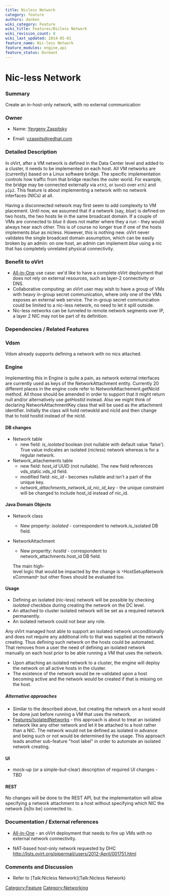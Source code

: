 ```yaml
---
title: Nicless Network
category: feature
authors: danken
wiki_category: Feature
wiki_title: Features/Nicless Network
wiki_revision_count: 8
wiki_last_updated: 2014-05-01
feature_name: Nic-less Network
feature_modules: engine,api
feature_status: Dormant
---
```


# Nic-less Network

### Summary

Create an in-host-only network, with no external communication

### Owner

*   Name: [Yevgeny Zaspitsky](User:yevgenyz)

<!-- -->

*   Email: <yzaspits@redhat.com>

### Detailed Description

In oVirt, after a VM network is defined in the Data Center level and added to a cluster, it needs to be implemented on each host. All VM networks are (currently) based on a Linux software bridge. The specific implementation controls how traffic from that bridge reaches the outer world. For example, the bridge may be connected externally via `eth3`, or `bond3` over `eth2` and `p1p2`. This feature is about implementing a network with no network interfaces (NICs) at all.

Having a disconnected network may first seem to add complexity to VM placement. Until now, we assumed that if a network (say, *blue*) is defined on two hosts, the two hosts lie in the same broadcast domain. If a couple of VMs are connected to *blue* it does not matter where they a run - they would always hear each other. This is of course no longer true if one of the hosts implements *blue* as nicless. However, this is nothing new. oVirt never validates the single broadcast domain assumption, which can be easily broken by an admin: on one host, an admin can implement *blue* using a nic that has completely unrelated physical connectivity.

### Benefit to oVirt

*   [All-in-One](Feature/AllInOne) use case: we'd like to have a complete oVirt deployment that does not rely on external resources, such as layer-2 connectivity or DNS.
*   Collaborative computing: an oVirt user may wish to have a group of VMs with heavy in-group secret communication, where only one of the VMs exposes an external web service. The in-group secret communication could be limited to a nic-less network, no need to let it spill outside.
*   Nic-less networks can be tunneled to remote network segments over IP, a layer 2 NIC may not be part of its definition.

### Dependencies / Related Features

### Vdsm

Vdsm already supports defining a network with no nics attached.

### Engine

Implementing this in Engine is quite a pain, as network external interfaces are currently used as keys of the NetworkAttachment entity. Currently 20 different places in the engine code refer to NetworkAttachement.getNicId method. All those should be amended in order to support that it might return null and/or alternatively use *getHostId* instead. Also we might think of declaring NetworkAttachmentKey class that will be used as the attachment identifier. Initially the class will hold netwokId and nicId and then change that to hold hostId instead of the nicId.

#### DB changes

*   Network table
    -   new field: *is_isolated* boolean (not nullable with default value 'false'). True value indicates an isolated (nicless) network whereas is for a regular network.
*   Network_attachements table
    -   new field: *host_id* UUID (not nullable). The new field references vds_static.vds_id field.
    -   modified field: *nic_id* - becomes nullable and isn't a part of the unique key.
    -   *network_attachments_network_id_nic_id_key* - the unique constraint will be changed to include host_id instead of nic_id.

#### Java Domain Objects

*   Network class
    -   New property: *isolated* - correspondent to network.is_isolated DB field.
*   NetworkAttachment
    -   New propertty: *hostId* - correspondent to network_attachments.host_id DB field.

      The main high-level logic that would be impacted by the change is `*`HostSetupNetworksCommand`*` but other flows should be evaluated too.

#### Usage

*   Defining an isolated (nic-less) network will be possible by checking *isolated* checkbox during creating the network on the DC level.
*   An attached to cluster isolated network will be set as a required network permanently.
*   An isolated network could not bear any role.

Any oVirt managed host able to support an isolated network unconditionally and does not require any additional info to that was supplied at the network creating. Thus defining such network on the hosts could be automated. That removes from a user the need of defining an isolated network manually on each host prior to be able running a VM that uses the network.

*   Upon attaching an isolated network to a cluster, the engine will deploy the network on all active hosts in the cluster.
*   The existence of the network would be re-validated upon a host becoming active and the network would be created if that is missing on the host.

##### Alternative approaches

*   Similar to the described above, but creating the network on a host would be done just before running a VM that uses the network.
*   [Features/IsolatedNetworks](Features/IsolatedNetworks) - this approach is about to treat an isolated network like any other network and let it be attached to a host rather than a NIC. The network would not be defined as isolated in advance and being such or not would be determined by the usage. This approach leads another sub-feature "host label" in order to automate an isolated network creating.

#### UI

*   mock-up (or a simple-but-clear) description of required UI changes - TBD

#### REST

No changes will be done to the REST API, but the implementation will allow specifying a network attachment to a host without specifying which NIC the network [is|to be] connected to.

### Documentation / External references

*   [All-in-One](Feature/AllInOne) - an oVirt deployment that needs to fire up VMs with no external network connectivity.

<!-- -->

*   NAT-based host-only network requested by DHC <http://lists.ovirt.org/pipermail/users/2012-April/001751.html>

### Comments and Discussion

*   Refer to [Talk:Nicless Network](Talk:Nicless Network)

<Category:Feature> <Category:Networking>
